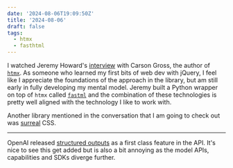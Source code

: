 ```yaml
---
date: '2024-08-06T19:09:50Z'
title: '2024-08-06'
draft: false
tags:
  - htmx
  - fasthtml
---
```


I watched Jeremy Howard's [interview](https://www.youtube.com/watch?v=WuipZMUch18) with Carson Gross, the author of [`htmx`](https://htmx.org/).
As someone who learned my first bits of web dev with jQuery, I feel like I appreciate the foundations of the approach in the library, but am still early in fully developing my mental model.
Jeremy built a Python wrapper on top of `htmx` called [`fastml`](https://docs.fastht.ml/) and the combination of these technologies is pretty well aligned with the technology I like to work with.

Another library mentioned in the conversation that I am going to check out was [surreal](https://github.com/gnat/surreal) CSS.

---

OpenAI released [structured outputs](https://openai.com/index/introducing-structured-outputs-in-the-api/) as a first class feature in the API.
It's nice to see this get added but is also a bit annoying as the model APIs, capabilities and SDKs diverge further.
